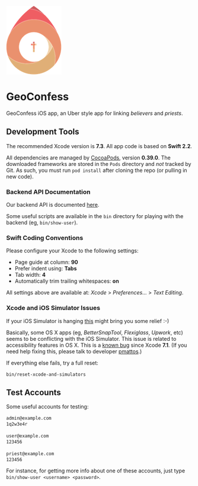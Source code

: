 ![GeoConfess Logo](Logo.png)

# GeoConfess

GeoConfess iOS app, an Uber style app for linking *believers* and *priests*.

## Development Tools

The recommended Xcode version is **7.3**. All app code is based on **Swift 2.2**. 

All dependencies are managed by [CocoaPods](https://cocoapods.org), version **0.39.0**.
The downloaded frameworks are stored in the `Pods` directory and *not* tracked by Git.
As such, you must run `pod install` after cloning the repo (or pulling in new code).

### Backend API Documentation

Our backend API is documented [here](http://geoconfess.herokuapp.com/apidoc/V1.html).

Some useful scripts are available in the `bin` directory 
for playing with the backend (eg, `bin/show-user`).

### Swift Coding Conventions

Please configure your Xcode to the following settings: 

* Page guide at column: **90** 
* Prefer indent using: **Tabs**
* Tab width: **4**
* Automatically trim trailing whitespaces: **on**

All settings above are available at: *Xcode* > *Preferences...* > *Text Editing*.

### Xcode and iOS Simulator Issues

If your iOS Simulator is hanging 
[this](https://forums.developer.apple.com/thread/24274) might bring you some relief :-) 

Basically, some OS X apps (eg, *BetterSnapTool*, *Flexiglass*, *Upwork*, etc) 
seems to be conflicting with the iOS Simulator.
This issue is related to accessibility features in OS X.
This is a [known bug](http://www.openradar.me/23504761) since Xcode **7.1**. 
(If you need help fixing this, please talk to developer 
[pmattos](https://github.com/pmattos).)

If everything else fails, try a full reset:

	bin/reset-xcode-and-simulators

## Test Accounts

Some useful accounts for testing:

	admin@example.com
	1q2w3e4r
	
	user@example.com
	123456
	
	priest@example.com
	123456

For instance, for getting more info about one of these 
accounts, just type `bin/show-user <username> <password>`.
